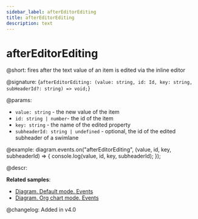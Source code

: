 ```yaml
---
sidebar_label: afterEditorEditing
title: afterEditorEditing
description: text
---
```


# afterEditorEditing

@short: fires after the text value of an item is edited via the inline editor  

@signature: {`afterEditorEditing: (value: string, id: Id, key: string, subHeaderId?: string) => void;`}

@params:
- `value: string` - the new value of the item
- `id: string | number`- the id of the item
- `key: string` - the name of the edited property
- `subheaderId: string | undefined` - optional, the id of the edited subheader of a swimlane

@example:
diagram.events.on("afterEditorEditing", (value, id, key, subheaderId) => {
    console.log(value, id, key, subheaderId);
});

@descr:

**Related samples**:
- [Diagram. Default mode. Events](https://snippet.dhtmlx.com/7h2hgb3g)
- [Diagram. Org chart mode. Events](https://snippet.dhtmlx.com/l38pct7c)

@changelog:
Added in v4.0
